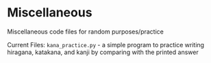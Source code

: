 # Miscellaneous
Miscellaneous code files for random purposes/practice

Current Files:
```kana_practice.py``` - a simple program to practice writing hiragana, katakana, and kanji by comparing with the printed answer
